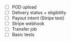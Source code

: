 - [ ] POD upload
- [ ] Delivery status + eligibility
- [ ] Payout intent (Stripe test)
- [ ] Stripe webhook
- [ ] Transfer job
- [ ] Basic tests
